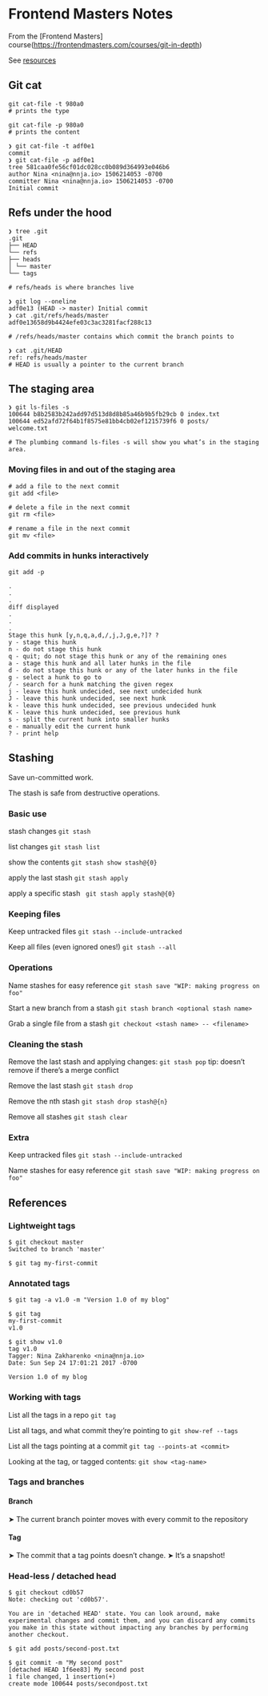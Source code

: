 # Frontend Masters Notes
From the [Frontend Masters] course(https://frontendmasters.com/courses/git-in-depth)

See [resources](https://github.com/nnja/advanced-git)

## Git cat

```console
git cat-file -t 980a0
# prints the type

git cat-file -p 980a0
# prints the content

❯ git cat-file -t adf0e1
commit
❯ git cat-file -p adf0e1
tree 581caa0fe56cf01dc028cc0b089d364993e046b6
author Nina <nina@nnja.io> 1506214053 -0700
committer Nina <nina@nnja.io> 1506214053 -0700
Initial commit
```

## Refs under the hood

```console
❯ tree .git
.git
├── HEAD
└── refs
├── heads
│ └── master
└── tags

# refs/heads is where branches live

❯ git log --oneline
adf0e13 (HEAD -> master) Initial commit
❯ cat .git/refs/heads/master
adf0e13658d9b4424efe03c3ac3281facf288c13

# /refs/heads/master contains which commit the branch points to

❯ cat .git/HEAD
ref: refs/heads/master
# HEAD is usually a pointer to the current branch
```

## The staging area

```console
❯ git ls-files -s
100644 b8b2583b242add97d513d8d8b85a46b9b5fb29cb 0 index.txt
100644 ed52afd72f64b1f8575e81bb4cb02ef1215739f6 0 posts/
welcome.txt

# The plumbing command ls-files -s will show you what’s in the staging area.
```

### Moving files in and out of the staging area

```console
# add a file to the next commit
git add <file>

# delete a file in the next commit
git rm <file>

# rename a file in the next commit
git mv <file>
```

### Add commits in hunks interactively

```console
git add -p

.
.
.
diff displayed
.
.
.
Stage this hunk [y,n,q,a,d,/,j,J,g,e,?]? ?
y - stage this hunk
n - do not stage this hunk
q - quit; do not stage this hunk or any of the remaining ones
a - stage this hunk and all later hunks in the file
d - do not stage this hunk or any of the later hunks in the file
g - select a hunk to go to
/ - search for a hunk matching the given regex
j - leave this hunk undecided, see next undecided hunk
J - leave this hunk undecided, see next hunk
k - leave this hunk undecided, see previous undecided hunk
K - leave this hunk undecided, see previous hunk
s - split the current hunk into smaller hunks
e - manually edit the current hunk
? - print help
```

## Stashing

Save un-committed work.

The stash is safe from destructive operations.

### Basic use

stash changes
`git stash`

list changes
`git stash list`

show the contents
`git stash show stash@{0}`

apply the last stash
`git stash apply`

apply a specific stash
` git stash apply stash@{0}`

### Keeping files

Keep untracked files
`git stash --include-untracked`

Keep all files (even ignored ones!)
`git stash --all`

### Operations

Name stashes for easy reference
`git stash save "WIP: making progress on foo"`

Start a new branch from a stash
`git stash branch <optional stash name>`

Grab a single file from a stash
`git checkout <stash name> -- <filename>`

### Cleaning the stash

Remove the last stash and applying changes:
`git stash pop`
tip: doesn’t remove if there’s a merge conflict

Remove the last stash
`git stash drop`

Remove the nth stash
`git stash drop stash@{n}`

Remove all stashes
`git stash clear`

### Extra

Keep untracked files
`git stash --include-untracked`

Name stashes for easy reference
`git stash save "WIP: making progress on foo"`

## References

### Lightweight tags

```console
$ git checkout master
Switched to branch 'master'

$ git tag my-first-commit
```

### Annotated tags

```console
$ git tag -a v1.0 -m "Version 1.0 of my blog"

$ git tag
my-first-commit
v1.0

$ git show v1.0
tag v1.0
Tagger: Nina Zakharenko <nina@nnja.io>
Date: Sun Sep 24 17:01:21 2017 -0700

Version 1.0 of my blog
```

### Working with tags

List all the tags in a repo
`git tag`

List all tags, and what commit they’re pointing to
`git show-ref --tags`

List all the tags pointing at a commit
`git tag --points-at <commit>`

Looking at the tag, or tagged contents:
`git show <tag-name>`

### Tags and branches

#### Branch
➤ The current branch pointer moves with every commit to the repository

#### Tag
➤ The commit that a tag points doesn’t change.
➤ It’s a snapshot!

### Head-less / detached head

```console
$ git checkout cd0b57
Note: checking out 'cd0b57'.

You are in 'detached HEAD' state. You can look around, make experimental changes and commit them, and you can discard any commits you make in this state without impacting any branches by performing another checkout.

$ git add posts/second-post.txt

$ git commit -m "My second post"
[detached HEAD 1f6ee83] My second post
1 file changed, 1 insertion(+)
create mode 100644 posts/secondpost.txt
```

